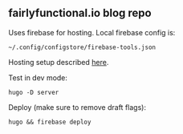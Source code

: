 ## fairlyfunctional.io blog repo

Uses firebase for hosting. Local firebase config is:

    ~/.config/configstore/firebase-tools.json

Hosting setup described [here](https://medium.freecodecamp.org/hugo-firebase-how-to-create-your-own-dynamic-website-for-free-in-minutes-463b4fb7bf5a).

Test in dev mode:

    hugo -D server

Deploy (make sure to remove draft flags):

    hugo && firebase deploy
